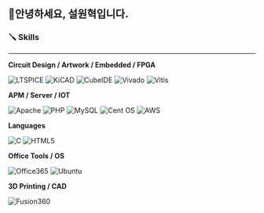 ## 👋안녕하세요, 설원혁입니다.
### 🪛 **Skills**
---------------------------------------------------------------------------------------------------------------
**Circuit Design / Artwork / Embedded / FPGA**

![LTSPICE](https://img.shields.io/badge/LTSPICE-900028?style=for-the-badge&logo=ltspice&logoColor=white)
![KiCAD](https://img.shields.io/badge/KiCAD-314CB0?style=for-the-badge&logo=kicad&logoColor=white)
![CubeIDE](https://img.shields.io/badge/CubeIDE-03234B?style=for-the-badge&logo=stmicroelectronics&logoColor=white)
![Vivado](https://img.shields.io/badge/Vivado-ED1C24?style=for-the-badge&logo=amd&logoColor=white)
![Vitis](https://img.shields.io/badge/Vitis-ED1C24?style=for-the-badge&logo=amd&logoColor=white)

**APM / Server / IOT**

![Apache](https://img.shields.io/badge/apache-%23D42029.svg?style=for-the-badge&logo=apache&logoColor=white)
![PHP](https://img.shields.io/badge/php-%23777BB4.svg?style=for-the-badge&logo=php&logoColor=white)
![MySQL](https://img.shields.io/badge/mysql-4479A1.svg?style=for-the-badge&logo=mysql&logoColor=white)
![Cent OS](https://img.shields.io/badge/cent%20os-002260?style=for-the-badge&logo=centos&logoColor=F0F0F0)
![AWS](https://img.shields.io/badge/AWS-%23FF9900.svg?style=for-the-badge&logo=amazon-aws&logoColor=white)

**Languages**

![C](https://img.shields.io/badge/c-%2300599C.svg?style=for-the-badge&logo=c&logoColor=white)
![HTML5](https://img.shields.io/badge/html5-%23E34F26.svg?style=for-the-badge&logo=html5&logoColor=white)

**Office Tools / OS**

![Office365](https://img.shields.io/badge/Office365-D83B01?style=for-the-badge&logo=microsoft-office&logoColor=white)
![Ubuntu](https://img.shields.io/badge/Ubuntu-E95420?style=for-the-badge&logo=ubuntu&logoColor=white)

**3D Printing / CAD**

![Fusion360](https://img.shields.io/badge/Fusion360-000000?style=for-the-badge&logo=autodesk&logoColor=white)


<!--
**Wormboiii/wormboiii** is a ✨ _special_ ✨ repository because its `README.md` (this file) appears on your GitHub profile.

Here are some ideas to get you started:

- 🔭 I’m currently working on ...
- 🌱 I’m currently learning ...
- 👯 I’m looking to collaborate on ...
- 🤔 I’m looking for help with ...
- 💬 Ask me about ...
- 📫 How to reach me: ...
- 😄 Pronouns: ...
- ⚡ Fun fact: ...
-->
